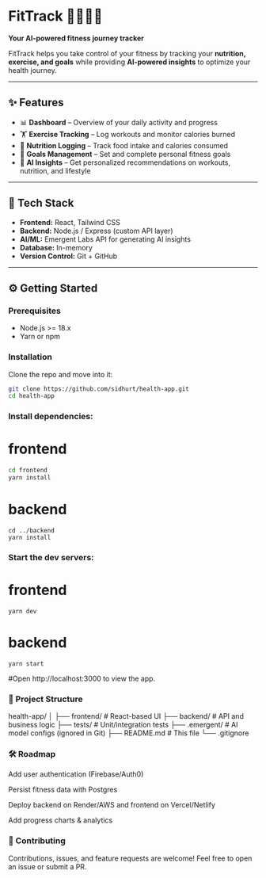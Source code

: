 # FitTrack 🏋️‍♂️🥗🤖
**Your AI-powered fitness journey tracker**

FitTrack helps you take control of your fitness by tracking your **nutrition, exercise, and goals** while providing **AI-powered insights** to optimize your health journey.


---

## ✨ Features
- 📊 **Dashboard** – Overview of your daily activity and progress  
- 🏋️ **Exercise Tracking** – Log workouts and monitor calories burned  
- 🥗 **Nutrition Logging** – Track food intake and calories consumed  
- 🎯 **Goals Management** – Set and complete personal fitness goals  
- 🤖 **AI Insights** – Get personalized recommendations on workouts, nutrition, and lifestyle  

---

## 🚀 Tech Stack
- **Frontend:** React, Tailwind CSS  
- **Backend:** Node.js / Express (custom API layer)  
- **AI/ML:** Emergent Labs API for generating AI insights  
- **Database:** In-memory  
- **Version Control:** Git + GitHub  

---

## ⚙️ Getting Started

### Prerequisites
- Node.js >= 18.x  
- Yarn or npm  

### Installation

Clone the repo and move into it:
```bash
git clone https://github.com/sidhurt/health-app.git
cd health-app

```
### Install dependencies:
# frontend
```bash
cd frontend
yarn install
```
# backend
```
cd ../backend
yarn install
```
### Start the dev servers:
# frontend
```
yarn dev
```
# backend
```
yarn start
```
#Open http://localhost:3000 to view the app.

### 📂 Project Structure
health-app/
│
├── frontend/         # React-based UI
├── backend/          # API and business logic
├── tests/            # Unit/integration tests
├── .emergent/        # AI model configs (ignored in Git)
├── README.md         # This file
└── .gitignore

### 🛠 Roadmap

 Add user authentication (Firebase/Auth0)

 Persist fitness data with Postgres

 Deploy backend on Render/AWS and frontend on Vercel/Netlify

 Add progress charts & analytics

### 🤝 Contributing

Contributions, issues, and feature requests are welcome!
Feel free to open an issue or submit a PR.
